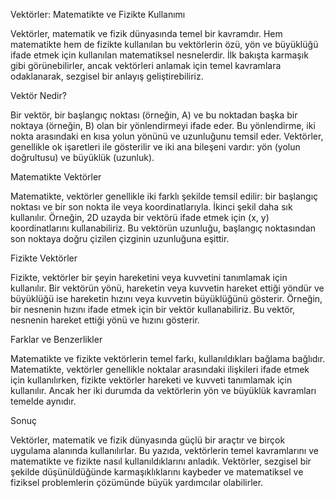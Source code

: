 Vektörler: Matematikte ve Fizikte Kullanımı

Vektörler, matematik ve fizik dünyasında temel bir kavramdır. Hem matematikte hem de fizikte kullanılan bu vektörlerin özü, yön ve büyüklüğü ifade etmek için kullanılan matematiksel nesnelerdir. İlk bakışta karmaşık gibi görünebilirler, ancak vektörleri anlamak için temel kavramlara odaklanarak, sezgisel bir anlayış geliştirebiliriz.

Vektör Nedir?

Bir vektör, bir başlangıç noktası (örneğin, A) ve bu noktadan başka bir noktaya (örneğin, B) olan bir yönlendirmeyi ifade eder. Bu yönlendirme, iki nokta arasındaki en kısa yolun yönünü ve uzunluğunu temsil eder. Vektörler, genellikle ok işaretleri ile gösterilir ve iki ana bileşeni vardır: yön (yolun doğrultusu) ve büyüklük (uzunluk).

Matematikte Vektörler

Matematikte, vektörler genellikle iki farklı şekilde temsil edilir: bir başlangıç noktası ve bir son nokta ile veya koordinatlarıyla. İkinci şekil daha sık kullanılır. Örneğin, 2D uzayda bir vektörü ifade etmek için (x, y) koordinatlarını kullanabiliriz. Bu vektörün uzunluğu, başlangıç noktasından son noktaya doğru çizilen çizginin uzunluğuna eşittir.

Fizikte Vektörler

Fizikte, vektörler bir şeyin hareketini veya kuvvetini tanımlamak için kullanılır. Bir vektörün yönü, hareketin veya kuvvetin hareket ettiği yöndür ve büyüklüğü ise hareketin hızını veya kuvvetin büyüklüğünü gösterir. Örneğin, bir nesnenin hızını ifade etmek için bir vektör kullanabiliriz. Bu vektör, nesnenin hareket ettiği yönü ve hızını gösterir.

Farklar ve Benzerlikler

Matematikte ve fizikte vektörlerin temel farkı, kullanıldıkları bağlama bağlıdır. Matematikte, vektörler genellikle noktalar arasındaki ilişkileri ifade etmek için kullanılırken, fizikte vektörler hareketi ve kuvveti tanımlamak için kullanılır. Ancak her iki durumda da vektörlerin yön ve büyüklük kavramları temelde aynıdır.

Sonuç

Vektörler, matematik ve fizik dünyasında güçlü bir araçtır ve birçok uygulama alanında kullanılırlar. Bu yazıda, vektörlerin temel kavramlarını ve matematikte ve fizikte nasıl kullanıldıklarını anladık. Vektörler, sezgisel bir şekilde düşünüldüğünde karmaşıklıklarını kaybeder ve matematiksel ve fiziksel problemlerin çözümünde büyük yardımcılar olabilirler.





